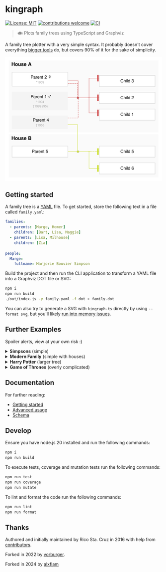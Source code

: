 # kingraph

[![License: MIT](https://img.shields.io/badge/License-MIT-yellow.svg?style=flat-square)](https://opensource.org/licenses/MIT)
[![contributions welcome](https://img.shields.io/badge/contributions-welcome-brightgreen.svg?style=flat-square)](https://github.com/vorburger/kingraph/issues)
[![CI](https://github.com/alxflam/kingraph-ts/actions/workflows/ci.yaml/badge.svg?branch=main)](https://github.com/alxflam/kingraph-ts/actions/workflows/ci.yaml)

> 👪 Plots family trees using TypeScript and Graphviz

A family tree plotter with a very simple syntax. It probably doesn't cover everything [bigger tools](https://gramps-project.org/) do, but covers 90% of it for the sake of simplicity.

![Example Graph](examples/intro.svg)

## Getting started

A family tree is a [YAML](http://yaml.org/) file. To get started, store the following text in a file called `family.yaml`:

```yaml
families:
  - parents: [Marge, Homer]
    children: [Bart, Lisa, Maggie]
  - parents: [Lisa, Milhouse]
    children: [Zia]

people:
  Marge:
    fullname: Marjorie Bouvier Simpson
```

Build the project and then run the CLI application to transform a YAML file into a Graphviz DOT file or SVG:

```sh
npm i
npm run build
./out/index.js -y family.yaml -f dot > family.dot
```

You can also try to generate a SVG with `kingraph-ts` directly by using `--format svg`, but you'll likely [run into memory issues](https://github.com/rstacruz/kingraph/issues/6).

## Further Examples

Spoiler alerts, view at your own risk :)

<details>
<summary><b>Simpsons</b> (simple)</summary>

Source: *[simpsons.yaml](examples/simpsons.yaml)*

> ![Simpsons Example](examples/simpsons.svg)
</details>

<details>
<summary><b>Modern Family</b> (simple with houses)</summary>

Source: *[modernfamily.yaml](examples/modernfamily.yaml)*

> ![Modern Family Example](examples/modernfamily.svg)
</details>

<details>
<summary><b>Harry Potter</b> (larger tree)</summary>

Source: *[potter.yaml](examples/potter.yaml)*

> ![Potter Example](examples/potter.svg)
</details>

<details>
<summary><b>Game of Thrones</b> (overly complicated)</summary>

Source: *[got.yaml](examples/got.yaml)*

> ![GOT Example](examples/got.svg)
</details>

## Documentation

For further reading:

- [Getting started](docs/getting_started.md)
- [Advanced usage](docs/advanced.md)
- [Schema](docs/schema.md)

## Develop
Ensure you have node.js 20 installed and run the following commands:

```sh
npm i
npm run build
```

To execute tests, coverage and mutation tests run the following commands:

```sh
npm run test
npm run coverage
npm run mutate
```

To lint and format the code run the following commands:

```sh
npm run lint
npm run format
```

## Thanks

Authored and initially maintained by Rico Sta. Cruz in 2016 with help from [contributors](http://github.com/vorburger/kingraph/contributors).

Forked in 2022 by [vorburger](https://github.com/vorburger/kingraph).

Forked in 2024 by [alxflam](https://github.com/alxflam/kingraph-ts)
